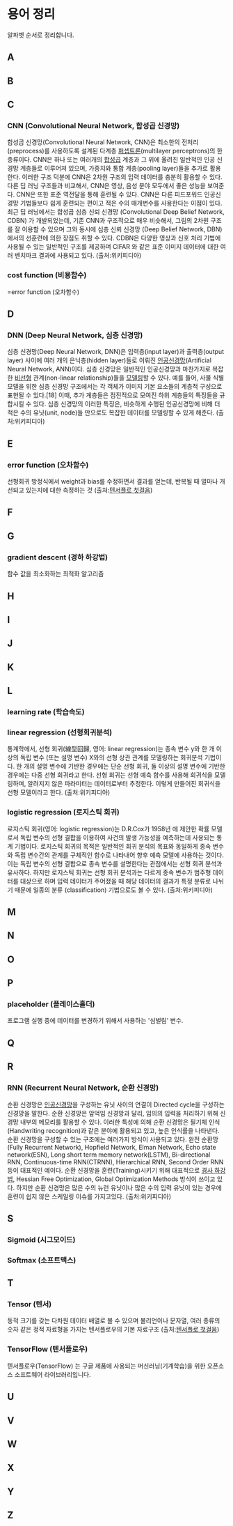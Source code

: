# 용어 정리
알파벳 순서로 정리합니다. 

## A
## B
## C
### CNN (Convolutional Neural Network, 합성곱 신경망)
합성곱 신경망(Convolutional Neural Network, CNN)은 최소한의 전처리(preprocess)를 사용하도록 설계된 다계층 [퍼셉트론](https://ko.wikipedia.org/wiki/%ED%8D%BC%EC%85%89%ED%8A%B8%EB%A1%A0)(multilayer perceptrons)의 한 종류이다. CNN은 하나 또는 여러개의 [합성곱](https://ko.wikipedia.org/wiki/%ED%95%A9%EC%84%B1%EA%B3%B1) 계층과 그 위에 올려진 일반적인 인공 신경망 계층들로 이루어져 있으며, 가중치와 통합 계층(pooling layer)들을 추가로 활용한다. 이러한 구조 덕분에 CNN은 2차원 구조의 입력 데이터를 충분히 활용할 수 있다. 다른 딥 러닝 구조들과 비교해서, CNN은 영상, 음성 분야 모두에서 좋은 성능을 보여준다. CNN은 또한 표준 역전달을 통해 훈련될 수 있다. CNN은 다른 피드포워드 인공신경망 기법들보다 쉽게 훈련되는 편이고 적은 수의 매개변수를 사용한다는 이점이 있다. 최근 딥 러닝에서는 합성곱 심층 신뢰 신경망 (Convolutional Deep Belief Network, CDBN) 가 개발되었는데, 기존 CNN과 구조적으로 매우 비슷해서, 그림의 2차원 구조를 잘 이용할 수 있으며 그와 동시에 심층 신뢰 신경망 (Deep Belief Network, DBN)에서의 선훈련에 의한 장점도 취할 수 있다. CDBN은 다양한 영상과 신호 처리 기법에 사용될 수 있는 일반적인 구조를 제공하며 CIFAR 와 같은 표준 이미지 데이터에 대한 여러 벤치마크 결과에 사용되고 있다. (출처:위키피디아)
### cost function (비용함수)
=error function (오차함수)
## D
### DNN (Deep Neural Network, 심층 신경망)
심층 신경망(Deep Neural Network, DNN)은 입력층(input layer)과 출력층(output layer) 사이에 여러 개의 은닉층(hidden layer)들로 이뤄진 [인공신경망](https://ko.wikipedia.org/wiki/%EC%9D%B8%EA%B3%B5%EC%8B%A0%EA%B2%BD%EB%A7%9D)(Artificial Neural Network, ANN)이다. 심층 신경망은 일반적인 인공신경망과 마찬가지로 복잡한 [비선형](https://ko.wikipedia.org/wiki/%EB%B9%84%EC%84%A0%ED%98%95) 관계(non-linear relationship)들을 [모델링](https://ko.wikipedia.org/wiki/%EB%AA%A8%EB%8D%B8)할 수 있다. 예를 들어, 사물 식별 모델을 위한 심층 신경망 구조에서는 각 객체가 이미지 기본 요소들의 계층적 구성으로 표현될 수 있다.[18] 이때, 추가 계층들은 점진적으로 모여진 하위 계층들의 특징들을 규합시킬 수 있다. 심층 신경망의 이러한 특징은, 비슷하게 수행된 인공신경망에 비해 더 적은 수의 유닛(unit, node)들 만으로도 복잡한 데이터를 모델링할 수 있게 해준다. (출처:위키피디아)
## E
### error function (오차함수)
선형회귀 방정식에서 weight과 bias를 수정하면서 결과를 얻는데, 반복될 때 얼마나 개선되고 있는지에 대한 측정하는 것 (출처:[텐서플로 첫걸음](https://tensorflowkorea.wordpress.com/%ED%85%90%EC%84%9C%ED%94%8C%EB%A1%9C-%EC%B2%AB%EA%B1%B8%EC%9D%8C/))
## F
## G
### gradient descent (경하 하강법)
함수 값을 최소화하는 최적화 알고리즘
## H
## I
## J
## K
## L
### learning rate (학습속도)
### linear regression (선형회귀분석)
통계학에서, 선형 회귀(線型回歸, 영어: linear regression)는 종속 변수 y와 한 개 이상의 독립 변수 (또는 설명 변수) X와의 선형 상관 관계를 모델링하는 회귀분석 기법이다. 한 개의 설명 변수에 기반한 경우에는 단순 선형 회귀, 둘 이상의 설명 변수에 기반한 경우에는 다중 선형 회귀라고 한다.
선형 회귀는 선형 예측 함수를 사용해 회귀식을 모델링하며, 알려지지 않은 파라미터는 데이터로부터 추정한다. 이렇게 만들어진 회귀식을 선형 모델이라고 한다. (출처:위키피디아)

### logistic regression (로지스틱 회귀)
로지스틱 회귀(영어: logistic regression)는 D.R.Cox가 1958년 에 제안한 확률 모델로서 독립 변수의 선형 결합을 이용하여 사건의 발생 가능성을 예측하는데 사용되는 통계 기법이다.
로지스틱 회귀의 목적은 일반적인 회귀 분석의 목표와 동일하게 종속 변수와 독립 변수간의 관계를 구체적인 함수로 나타내어 향후 예측 모델에 사용하는 것이다. 이는 독립 변수의 선형 결합으로 종속 변수를 설명한다는 관점에서는 선형 회귀 분석과 유사하다. 하지만 로지스틱 회귀는 선형 회귀 분석과는 다르게 종속 변수가 범주형 데이터를 대상으로 하며 입력 데이터가 주어졌을 때 해당 데이터의 결과가 특정 분류로 나뉘기 때문에 일종의 분류 (classification) 기법으로도 볼 수 있다. (출처:위키피디아)
## M
## N
## O
## P
### placeholder (플레이스홀더)
프로그램 실행 중에 데이터를 변경하기 위해서 사용하는 '심벌림' 변수.
## Q
## R
### RNN (Recurrent Neural Network, 순환 신경망)
순환 신경망은 [인공신경망](https://ko.wikipedia.org/wiki/%EC%9D%B8%EA%B3%B5%EC%8B%A0%EA%B2%BD%EB%A7%9D)을 구성하는 유닛 사이의 연결이 Directed cycle을 구성하는 신경망을 말한다. 순환 신경망은 앞먹임 신경망과 달리, 임의의 입력을 처리하기 위해 신경망 내부의 메모리를 활용할 수 있다. 이러한 특성에 의해 순환 신경망은 필기체 인식(Handwriting recognition)과 같은 분야에 활용되고 있고, 높은 인식률을 나타낸다. 순환 신경망을 구성할 수 있는 구조에는 여러가지 방식이 사용되고 있다. 완전 순환망(Fully Recurrent Network), Hopfield Network, Elman Network, Echo state network(ESN), Long short term memory network(LSTM), Bi-directional RNN, Continuous-time RNN(CTRNN), Hierarchical RNN, Second Order RNN 등이 대표적인 예이다. 순환 신경망을 훈련(Training)시키기 위해 대표적으로 [경사 하강법](https://ko.wikipedia.org/wiki/%EA%B2%BD%EC%82%AC_%ED%95%98%EA%B0%95%EB%B2%95), Hessian Free Optimization, Global Optimization Methods 방식이 쓰이고 있다. 하지만 순환 신경망은 많은 수의 뉴런 유닛이나 많은 수의 입력 유닛이 있는 경우에 훈련이 쉽지 않은 스케일링 이슈를 가지고있다. (출처:위키피디아)
## S
### Sigmoid (시그모이드)
### Softmax (소프트맥스)
## T
### Tensor (텐서)
동적 크기를 갖는 다차원 데이터 배열로 볼 수 있으며 불리언이나 문자열, 여러 종류의 숫자 같은 정적 자료형을 가지는 텐서플로우의 기본 자료구조 (출처:[텐서플로 첫걸음](https://tensorflowkorea.wordpress.com/%ED%85%90%EC%84%9C%ED%94%8C%EB%A1%9C-%EC%B2%AB%EA%B1%B8%EC%9D%8C/))
### TensorFlow (텐서플로우)
텐서플로우(TensorFlow) 는 구글 제품에 사용되는 머신러닝(기계학습)을 위한 오픈소스 소프트웨어 라이브러리입니다.
## U
## V
## W
## X
## Y
## Z
